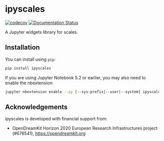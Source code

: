 
# ipyscales

[![codecov](https://codecov.io/gh/vidartf/ipyscales/branch/master/graph/badge.svg)](https://codecov.io/gh/vidartf/ipyscales)
[![Documentation Status](https://readthedocs.org/projects/ipyscales/badge/?version=latest)](http://ipyscales.readthedocs.io/en/latest/?badge=latest)


A Jupyter widgets library for scales.

## Installation

You can install using `pip`:

```bash
pip install ipyscales
```

If you are using Jupyter Notebook 5.2 or earlier, you may also need to enable
the nbextension:

```bash
jupyter nbextension enable --py [--sys-prefix|--user|--system] ipyscales
```

## Acknowledgements

ipyscales is developed with financial support from:

- OpenDreamKit Horizon 2020 European Research Infrastructures project (#676541), https://opendreamkit.org
